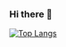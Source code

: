 ### Hi there 👋



[![Top Langs](https://github-readme-stats.vercel.app/api/top-langs/?username=umutcanozer&layout=donut)](https://github.com/anuraghazra/github-readme-stats)
